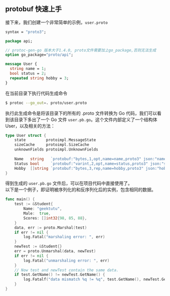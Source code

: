 ## protobuf 快速上手

接下来，我们创建一个非常简单的示例，`user.proto`

```protobuf
syntax = "proto3";

package api;

// protoc-gen-go 版本大于1.4.0, proto文件需要加上go_package,否则无法生成
option go_package="proto/api";

message User {
  string name = 1;
  bool status = 2;
  repeated string hobby = 3;
}
```

在当前目录下执行代码生成命令

```bash
$ protoc --go_out=. proto/user.proto
```

执行此生成命令是将该目录下的所有的 .proto 文件转换为 Go 代码，我们可以看到该目录下多出了一个 Go 文件 `user.pb.go`。这个文件内部定义了一个结构体 User，以及相关的方法：

```go
type User struct {
    state         protoimpl.MessageState
    sizeCache     protoimpl.SizeCache
    unknownFields protoimpl.UnknownFields
    
    Name   string   `protobuf:"bytes,1,opt,name=name,proto3" json:"name,omitempty"`
    Status bool     `protobuf:"varint,2,opt,name=status,proto3" json:"status,omitempty"`
    Hobby  []string `protobuf:"bytes,3,rep,name=hobby,proto3" json:"hobby,omitempty"`
}
```
得到生成的 `user.pb.go` 文件后，可以在项目代码中直接使用了。  
以下是一个例子，即证明被序列化的和反序列化后的实例，包含相同的数据。
```go
func main() {
	test := &Student{
		Name: "geektutu",
		Male:  true,
		Scores: []int32{98, 85, 88},
	}
	data, err := proto.Marshal(test)
	if err != nil {
		log.Fatal("marshaling error: ", err)
	}
	newTest := &Student{}
	err = proto.Unmarshal(data, newTest)
	if err != nil {
		log.Fatal("unmarshaling error: ", err)
	}
	// Now test and newTest contain the same data.
	if test.GetName() != newTest.GetName() {
		log.Fatalf("data mismatch %q != %q", test.GetName(), newTest.GetName())
	}
}
```
